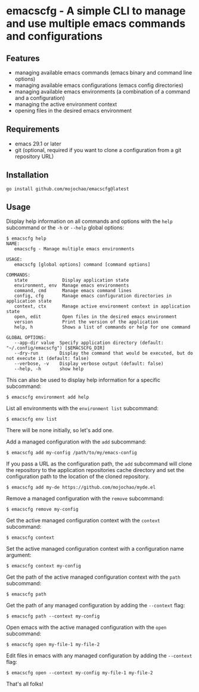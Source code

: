 # emacscfg - A simple CLI to manage and use multiple emacs commands and configurations

## Features

- managing available emacs commands (emacs binary and command line options)
- managing available emacs configurations (emacs config directories)
- managing available emacs environments (a combination of a command and a configuration)
- managing the active environment context
- opening files in the desired emacs environment

## Requirements

- emacs 29.1 or later
- git (optional, required if you want to clone a configuration from a git repository URL)

## Installation

```text
go install github.com/mojochao/emacscfg@latest
```

## Usage

Display help information on all commands and options with the `help` subcommand
or the `-h` or `--help` global options:

```text
$ emacscfg help
NAME:
   emacscfg - Manage multiple emacs environments

USAGE:
   emacscfg [global options] command [command options] 

COMMANDS:
   state             Display application state
   environment, env  Manage emacs environments
   command, cmd      Manage emacs command lines
   config, cfg       Manage emacs configuration directories in application state
   context, ctx      Manage active environment context in application state
   open, edit        Open files in the desired emacs environment
   version           Print the version of the application
   help, h           Shows a list of commands or help for one command

GLOBAL OPTIONS:
   --app-dir value  Specify application directory (default: "~/.config/emacscfg") [$EMACSCFG_DIR]
   --dry-run        Display the command that would be executed, but do not execute it (default: false)
   --verbose, -v    Display verbose output (default: false)
   --help, -h       show help
```

This can also be used to display help information for a specific subcommand:

```text
$ emacscfg environment add help
```

List all environments with the `environment list` subcommand:

```text
$ emacscfg env list
```

There will be none initially, so let's add one.

Add a managed configuration with the `add` subcommand:

```text
$ emacscfg add my-config /path/to/my/emacs-config
```

If you pass a URL as the configuration path, the `add` subcommand will clone
the repository to the application repositories cache directory and set the
configuration path to the location of the cloned repository.

```text
$ emacscfg add my-de https://github.com/mojochao/myde.el
```

Remove a managed configuration with the `remove` subcommand:

```text
$ emacscfg remove my-config
```

Get the active managed configuration context with the `context` subcommand:

```text
$ emacscfg context
```

Set the active managed configuration context with a configuration name argument:

```text
$ emacscfg context my-config
```

Get the path of the active managed configuration context with the `path` subcommand:

```text
$ emacscfg path
```

Get the path of any managed configuration by adding the `--context` flag:

```text
$ emacscfg path --context my-config
```

Open emacs with the active managed configuration with the `open` subcommand:

```text
$ emacscfg open my-file-1 my-file-2
```

Edit files in emacs with any managed configuration by adding the `--context` flag:

```text
$ emacscfg open --context my-config my-file-1 my-file-2
```

That's all folks!
